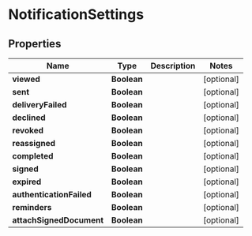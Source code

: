 

# NotificationSettings


## Properties

| Name | Type | Description | Notes |
|------------ | ------------- | ------------- | -------------|
|**viewed** | **Boolean** |  |  [optional] |
|**sent** | **Boolean** |  |  [optional] |
|**deliveryFailed** | **Boolean** |  |  [optional] |
|**declined** | **Boolean** |  |  [optional] |
|**revoked** | **Boolean** |  |  [optional] |
|**reassigned** | **Boolean** |  |  [optional] |
|**completed** | **Boolean** |  |  [optional] |
|**signed** | **Boolean** |  |  [optional] |
|**expired** | **Boolean** |  |  [optional] |
|**authenticationFailed** | **Boolean** |  |  [optional] |
|**reminders** | **Boolean** |  |  [optional] |
|**attachSignedDocument** | **Boolean** |  |  [optional] |



